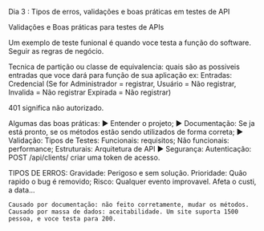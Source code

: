 Dia 3 : Tipos de erros, validações e boas práticas em testes de API

Validações e Boas práticas para testes de APIs

Um exemplo de teste funional é quando voce testa a função do software.
Seguir as regras de negócio.

Tecnica de partição ou classe de equivalencia: quais são as possiveis entradas que voce dará para função de sua aplicação
        ex: Entradas: Credencial (Se for Administrador = registrar, Usuário = Não registrar, Invalida = Não registrar Expirada = Não registrar)

401 significa não autorizado.

Algumas das boas práticas:
    ► Entender o projeto;
    ► Documentação: Se ja está pronto, se os métodos estão sendo utilizados de forma correta;
    ► Validação: Tipos de Testes: 
                                Funcionais: requisitos;
                                Não funcionais: performance;
                                Estruturais: Arquitetura de API
    ► Segurança: Autenticação: POST /api/clients/ criar uma token de acesso.

TIPOS DE ERROS: Gravidade: Perigoso e sem solução.
                Prioridade: Quão rapido o bug é removido;
                Risco: Qualquer evento improvavel. Afeta o custi, a data...

    Causado por documentação: não feito corretamente, mudar os métodos.
    Causado por massa de dados: aceitabilidade. Um site suporta 1500 pessoa, e voce testa para 200.